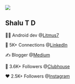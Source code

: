 ![](https://komarev.com/ghpvc/?username=shalutd&style=flat-square)
## Shalu T D

👨‍💻 Android dev @[Litmus7](https://litmus7.com/)

👯 5K+ Connections @[LinkedIn](https://www.linkedin.com/in/shalutd/)

✍️ Blogger @[Medium](https://shalutd007.medium.com/)

👋 3.6K+ Followers @[Clubhouse](https://www.clubhouse.com/@shalutd)

❤️ 2.5K+ Followers @[Instagram](https://www.instagram.com/shalu_td/)


<!--
**shalutd/shalutd** is a ✨ _special_ ✨ repository because its `README.md` (this file) appears on your GitHub profile.

Here are some ideas to get you started:

- 🔭 I’m currently working on ...
- 🌱 I’m currently learning ...
- 👯 I’m looking to collaborate on ...
- 🤔 I’m looking for help with ...
- 💬 Ask me about ...
- 📫 How to reach me: ...
- 😄 Pronouns: ...
- ⚡ Fun fact: ...
-->
